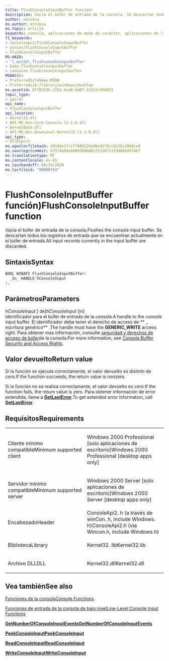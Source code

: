 ```yaml
---
title: FlushConsoleInputBuffer función)
description: Vacía el búfer de entrada de la consola. Se descartan todos los registros de entrada que se encuentran actualmente en el búfer de entrada.
author: miniksa
ms.author: miniksa
ms.topic: article
keywords: consola, aplicaciones de modo de carácter, aplicaciones de línea de comandos, aplicaciones de terminal, API de consola
f1_keywords:
- consoleapi2/FlushConsoleInputBuffer
- wincon/FlushConsoleInputBuffer
- FlushConsoleInputBuffer
MS-HAID:
- '\_win32\_flushconsoleinputbuffer'
- base.flushconsoleinputbuffer
- consoles.flushconsoleinputbuffer
MSHAttr:
- PreferredSiteName:MSDN
- PreferredLib:/library/windows/desktop
ms.assetid: 6f7832d6-1fb2-4ca8-bd07-43123c990851
topic_type:
- apiref
api_name:
- FlushConsoleInputBuffer
api_location:
- Kernel32.dll
- API-MS-Win-Core-Console-l2-1-0.dll
- KernelBase.dll
- API-MS-Win-DownLevel-Kernel32-l1-1-0.dll
api_type:
- DllExport
ms.openlocfilehash: dd184e1fc1f788912be00e9270ccb239c20b8ce8
ms.sourcegitcommit: b75f4688e080d300b80c552d0711fdd86b9974bf
ms.translationtype: MT
ms.contentlocale: es-ES
ms.lasthandoff: 08/24/2020
ms.locfileid: "89060744"
---
```

# <a name="flushconsoleinputbuffer-function"></a><span data-ttu-id="3c17b-105">FlushConsoleInputBuffer función)</span><span class="sxs-lookup"><span data-stu-id="3c17b-105">FlushConsoleInputBuffer function</span></span>


<span data-ttu-id="3c17b-106">Vacía el búfer de entrada de la consola.</span><span class="sxs-lookup"><span data-stu-id="3c17b-106">Flushes the console input buffer.</span></span> <span data-ttu-id="3c17b-107">Se descartan todos los registros de entrada que se encuentran actualmente en el búfer de entrada.</span><span class="sxs-lookup"><span data-stu-id="3c17b-107">All input records currently in the input buffer are discarded.</span></span>

<a name="syntax"></a><span data-ttu-id="3c17b-108">Sintaxis</span><span class="sxs-lookup"><span data-stu-id="3c17b-108">Syntax</span></span>
------

```C
BOOL WINAPI FlushConsoleInputBuffer(
  _In_ HANDLE hConsoleInput
);
```

<a name="parameters"></a><span data-ttu-id="3c17b-109">Parámetros</span><span class="sxs-lookup"><span data-stu-id="3c17b-109">Parameters</span></span>
----------

<span data-ttu-id="3c17b-110">*hConsoleInput* \[ de\]</span><span class="sxs-lookup"><span data-stu-id="3c17b-110">*hConsoleInput* \[in\]</span></span>  
<span data-ttu-id="3c17b-111">Identificador para el búfer de entrada de la consola.</span><span class="sxs-lookup"><span data-stu-id="3c17b-111">A handle to the console input buffer.</span></span> <span data-ttu-id="3c17b-112">El identificador debe tener el derecho de acceso de \*\* \_ escritura genérico\*\* .</span><span class="sxs-lookup"><span data-stu-id="3c17b-112">The handle must have the **GENERIC\_WRITE** access right.</span></span> <span data-ttu-id="3c17b-113">Para obtener más información, consulte [seguridad y derechos de acceso de búfer](console-buffer-security-and-access-rights.md)de la consola.</span><span class="sxs-lookup"><span data-stu-id="3c17b-113">For more information, see [Console Buffer Security and Access Rights](console-buffer-security-and-access-rights.md).</span></span>

<a name="return-value"></a><span data-ttu-id="3c17b-114">Valor devuelto</span><span class="sxs-lookup"><span data-stu-id="3c17b-114">Return value</span></span>
------------

<span data-ttu-id="3c17b-115">Si la función se ejecuta correctamente, el valor devuelto es distinto de cero.</span><span class="sxs-lookup"><span data-stu-id="3c17b-115">If the function succeeds, the return value is nonzero.</span></span>

<span data-ttu-id="3c17b-116">Si la función no se realiza correctamente, el valor devuelto es cero.</span><span class="sxs-lookup"><span data-stu-id="3c17b-116">If the function fails, the return value is zero.</span></span> <span data-ttu-id="3c17b-117">Para obtener información de error extendida, llame a [**GetLastError**](https://msdn.microsoft.com/library/windows/desktop/ms679360).</span><span class="sxs-lookup"><span data-stu-id="3c17b-117">To get extended error information, call [**GetLastError**](https://msdn.microsoft.com/library/windows/desktop/ms679360).</span></span>

<a name="requirements"></a><span data-ttu-id="3c17b-118">Requisitos</span><span class="sxs-lookup"><span data-stu-id="3c17b-118">Requirements</span></span>
------------

<table>
<colgroup>
<col width="50%" />
<col width="50%" />
</colgroup>
<tbody>
<tr class="odd">
<td><p><span data-ttu-id="3c17b-119">Cliente mínimo compatible</span><span class="sxs-lookup"><span data-stu-id="3c17b-119">Minimum supported client</span></span></p></td>
<td><p><span data-ttu-id="3c17b-120">Windows 2000 Professional [solo aplicaciones de escritorio]</span><span class="sxs-lookup"><span data-stu-id="3c17b-120">Windows 2000 Professional [desktop apps only]</span></span></p></td>
</tr>
<tr class="even">
<td><p><span data-ttu-id="3c17b-121">Servidor mínimo compatible</span><span class="sxs-lookup"><span data-stu-id="3c17b-121">Minimum supported server</span></span></p></td>
<td><p><span data-ttu-id="3c17b-122">Windows 2000 Server [solo aplicaciones de escritorio]</span><span class="sxs-lookup"><span data-stu-id="3c17b-122">Windows 2000 Server [desktop apps only]</span></span></p></td>
</tr>
<tr class="odd">
<td><p><span data-ttu-id="3c17b-123">Encabezado</span><span class="sxs-lookup"><span data-stu-id="3c17b-123">Header</span></span></p></td>
<td><span data-ttu-id="3c17b-124">ConsoleApi2. h (a través de winCon. h, include Windows. h)</span><span class="sxs-lookup"><span data-stu-id="3c17b-124">ConsoleApi2.h (via Wincon.h, include Windows.h)</span></span></td>
</tr>
<tr class="even">
<td><p><span data-ttu-id="3c17b-125">Biblioteca</span><span class="sxs-lookup"><span data-stu-id="3c17b-125">Library</span></span></p></td>
<td><span data-ttu-id="3c17b-126">Kernel32. lib</span><span class="sxs-lookup"><span data-stu-id="3c17b-126">Kernel32.lib</span></span></td>
</tr>
<tr class="odd">
<td><p><span data-ttu-id="3c17b-127">Archivo DLL</span><span class="sxs-lookup"><span data-stu-id="3c17b-127">DLL</span></span></p></td>
<td><span data-ttu-id="3c17b-128">Kernel32.dll</span><span class="sxs-lookup"><span data-stu-id="3c17b-128">Kernel32.dll</span></span></td>
</tr>
<tr class="even">
</tr>
<tr class="odd">
</tr>
<tr class="even">
</tr>
</tbody>
</table>

## <a name="span-idsee_alsospansee-also"></a><span data-ttu-id="3c17b-129"><span id="see_also"></span>Vea también</span><span class="sxs-lookup"><span data-stu-id="3c17b-129"><span id="see_also"></span>See also</span></span>


[<span data-ttu-id="3c17b-130">Funciones de la consola</span><span class="sxs-lookup"><span data-stu-id="3c17b-130">Console Functions</span></span>](console-functions.md)

[<span data-ttu-id="3c17b-131">Funciones de entrada de la consola de bajo nivel</span><span class="sxs-lookup"><span data-stu-id="3c17b-131">Low-Level Console Input Functions</span></span>](low-level-console-input-functions.md)

[<span data-ttu-id="3c17b-132">**GetNumberOfConsoleInputEvents**</span><span class="sxs-lookup"><span data-stu-id="3c17b-132">**GetNumberOfConsoleInputEvents**</span></span>](getnumberofconsoleinputevents.md)

[<span data-ttu-id="3c17b-133">**PeekConsoleInput**</span><span class="sxs-lookup"><span data-stu-id="3c17b-133">**PeekConsoleInput**</span></span>](peekconsoleinput.md)

[<span data-ttu-id="3c17b-134">**ReadConsoleInput**</span><span class="sxs-lookup"><span data-stu-id="3c17b-134">**ReadConsoleInput**</span></span>](readconsoleinput.md)

[<span data-ttu-id="3c17b-135">**WriteConsoleInput**</span><span class="sxs-lookup"><span data-stu-id="3c17b-135">**WriteConsoleInput**</span></span>](writeconsoleinput.md)

 

 




